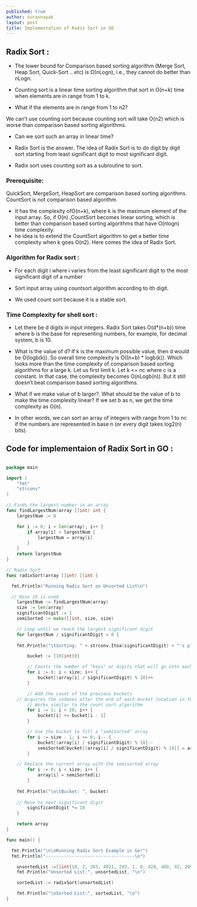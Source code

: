 ```yaml
---
published: true
author: surasnayak
layout: post
title: Implementation of Radix Sort in GO
---
```


## Radix Sort :

- The lower bound for Comparison based sorting algorithm (Merge Sort, Heap Sort, Quick-Sort .. etc) is Ω(nLogn), i.e., they cannot do better than nLogn.

- Counting sort is a linear time sorting algorithm that sort in O(n+k) time when elements are in range from 1 to k.

- What if the elements are in range from 1 to n2? 

We can’t use counting sort because counting sort will take O(n2) which is worse than comparison based sorting algorithms. 

- Can we sort such an array in linear time?

- Radix Sort is the answer. The idea of Radix Sort is to do digit by digit sort starting from least significant digit to most significant digit. 
- Radix sort uses counting sort as a subroutine to sort.

### Prerequisite:

QuickSort, MergeSort, HeapSort are comparison based sorting algorithms.
CountSort is not comparison based algorithm. 
- It has the complexity ofO(n+k), where k is the maximum element of the input array.
So, if O(n) ,CountSort becomes linear sorting, which is better than comparison based sorting algorithms that have O(nlogn) time complexity. 
- he idea is to extend the CountSort algorithm to get a better time complexity when k goes O(n2). Here comes the idea of Radix Sort.

### Algorithm for Radix sort :

- For each digit i where i varies from the least significant digit to the most significant digit of a number

- Sort input array using countsort algorithm according to ith digit.

- We used count sort because it is a stable sort.


### Time Complexity for shell sort :

- Let there be d digits in input integers. Radix Sort takes O(d*(n+b)) time where b is the base for representing numbers, for example, for decimal system, b is 10. 
- What is the value of d? If k is the maximum possible value, then d would be O(logb(k)). So overall time complexity is O((n+b) * logb(k)). Which looks more than the time complexity of comparison based sorting algorithms for a large k. Let us first limit k. Let k <= nc where c is a constant. In that case, the complexity becomes O(nLogb(n)). But it still doesn’t beat comparison based sorting algorithms.

- What if we make value of b larger?. What should be the value of b to make the time complexity linear? If we set b as n, we get the time complexity as O(n). 
- In other words, we can sort an array of integers with range from 1 to nc if the numbers are represented in base n (or every digit takes log2(n) bits).

## Code for implementaion of Radix Sort in GO :

```go

package main

import (
	"fmt"
	"strconv"
)

// Finds the largest number in an array
func findLargestNum(array []int) int {
	largestNum := 0

	for i := 0; i < len(array); i++ {
		if array[i] > largestNum {
			largestNum = array[i]
		}
	}
	return largestNum
}

// Radix Sort
func radixSort(array []int) []int {

  fmt.Println("Running Radix Sort on Unsorted List\n")

  // Base 10 is used
	largestNum := findLargestNum(array)
	size := len(array)
	significantDigit := 1
	semiSorted := make([]int, size, size)

	// Loop until we reach the largest significant digit
	for largestNum / significantDigit > 0 {
  
    fmt.Println("\tSorting: " + strconv.Itoa(significantDigit) + "'s place", array)

		bucket := [10]int{0}

		// Counts the number of "keys" or digits that will go into each bucket
		for i := 0; i < size; i++ {
			bucket[(array[i] / significantDigit) % 10]++
		}

		// Add the count of the previous buckets
    // Acquires the indexes after the end of each bucket location in the array
		// Works similar to the count sort algorithm
		for i := 1; i < 10; i++ {
			bucket[i] += bucket[i - 1] 
		}

		// Use the bucket to fill a "semiSorted" array
		for i := size - 1; i >= 0; i-- {
			bucket[(array[i] / significantDigit) % 10]--
			semiSorted[bucket[(array[i] / significantDigit) % 10]] = array[i]
		}

    // Replace the current array with the semisorted array
		for i := 0; i < size; i++ {
			array[i] = semiSorted[i]
		}
    
    fmt.Println("\n\tBucket: ", bucket)
  
    // Move to next significant digit
		significantDigit *= 10 
	}

	return array
}

func main() {

  fmt.Println("\n\nRunning Radix Sort Example in Go!")
  fmt.Println("----------------------------------\n")

	unsortedList :=[]int{10, 2, 303, 4021, 293, 1, 0, 429, 480, 92, 2999, 14}
	fmt.Println("Unsorted List:", unsortedList, "\n")

	sortedList := radixSort(unsortedList)

	fmt.Println("\nSorted List:", sortedList, "\n")
}

```
